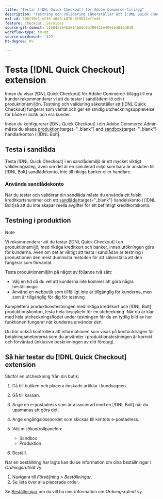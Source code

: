 ```yaml
---
title: "Testar [!DNL Quick Checkout] för Adobe Commerce-tillägg"
description: "Testning och validering säkerställer att [!DNL Quick Checkout] tillägg fungerar som förväntat."
exl-id: 308f39e1-e2f6-40d8-b876-0f9013effed3
feature: Checkout, Services
source-git-commit: b1984a26463e14b8dc9a789421e49e5ea81ad039
workflow-type: tm+mt
source-wordcount: '429'
ht-degree: 0%

---
```



# Testa [!DNL Quick Checkout] extension

Innan du visar [!DNL Quick Checkout] för Adobe Commerce-tillägg till era kunder rekommenderar vi att du testar i sandlådemiljö och i produktionsmiljön. Testning och validering säkerställer att [!DNL Quick Checkout] fungerar som väntat och ger en smidig utcheckningsupplevelse för både er butik och era kunder.

Innan du konfigurerar [!DNL Quick Checkout] i din Adobe Commerce Admin måste du skapa  [produktion](https://merchant.bolt.com/register){target="_blank"} and [sandbox](https://merchant-sandbox.bolt.com/register){target="_blank"} handlarkonton i [!DNL Bolt].

## Testa i sandlåda

Testa [!DNL Quick Checkout] i en sandlådemiljö är ett mycket viktigt valideringssteg, även om det är en simulerad miljö som bara är ansluten till [!DNL Bolt] sandlådekonto, inte till riktiga banker eller handlare.

### Använda sandlådekonto

När du testar och validerar din sandlåda måste du använda ett falskt kreditkortsnummer och ett [sandlåda](https://merchant-sandbox.bolt.com/register){target="_blank"} handelskonto i [!DNL Bolt]så att du inte skapar reella avgifter för ett befintligt kreditkortskonto.

## Testning i produktion

>[!NOTE]
>
> Vi rekommenderar att du testar [!DNL Quick Checkout] i en produktionsmiljö, med riktiga kreditkort och banker, innan utökningen görs för kunderna. Även om det är viktigt att testa i sandlådan är testning i produktionen den mest dummista metoden för att säkerställa att den fungerar som förväntat.

Testa produktionsmiljön på något av följande två sätt:

- Välj en tid då du vet att kunderna inte kommer att göra några beställningar.
- Använd en webbutik som tillfälligt inte är tillgänglig för kunderna, men som är tillgänglig för dig för testning.

Komplettera produktionstestningen med riktiga kreditkort och [!DNL Bolt] produktionskonton, testa hela livscykeln för en utcheckning. När du är klar med hela utcheckningsflödet under testningen får du en tydlig bild av hur funktionen fungerar när kunderna använder den.

Du bör också kontrollera att informationen som visas på kontoutdragen för betalningsmetoderna som du använder i produktionstestningen är korrekt och förväntad (inklusive beskrivningen av ditt företag).

## Så här testar du [!DNL Quick Checkout] extension

Slutför en utcheckning från din butik:

1. Gå till butiken och placera önskade artiklar i kundvagnen.
1. Gå till kassan.
1. Ange en e-postadress som är associerad med en [!DNL Bolt] när du uppmanas att göra det.
1. Ange engångslösenordet som skickas till kontots e-postadress.
1. Välj miljökontrollpanelen:

   - Sandbox
   - Produktion

1. Beställ.

När en beställning har lagts kan du se information om dina beställningar i _Ordningsrutnät_ vy:

1. Navigera till _Försäljning_ > _Beställningar_.
1. Se lista över alla placerade order.

Se [Beställningar](https://docs.magento.com/user-guide/sales/orders.html) om du vill ha mer information om _Ordningsrutnät_ vy.
